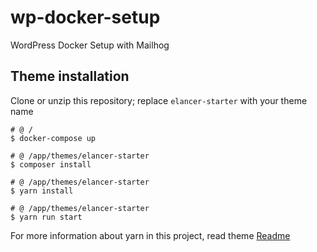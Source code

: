 # wp-docker-setup
WordPress Docker Setup with Mailhog


## Theme installation

Clone or unzip this repository; replace `elancer-starter` with your theme name

```shell
# @ /
$ docker-compose up
```

```shell
# @ /app/themes/elancer-starter
$ composer install
```

```shell
# @ /app/themes/elancer-starter
$ yarn install
```

```shell
# @ /app/themes/elancer-starter
$ yarn run start
```

For more information about yarn in this project, read theme [Readme](https://github.com/chorstikus/wp-docker-setup/tree/master/app/wp-content/themes/elancer-starter)